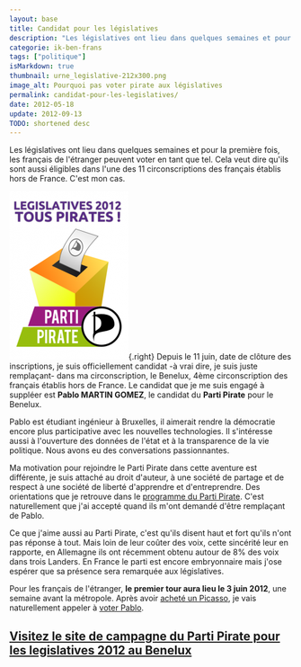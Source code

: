 ```yaml
---
layout: base
title: Candidat pour les législatives
description: "Les législatives ont lieu dans quelques semaines et pour la première fois, les français de l'étranger peuvent voter en tant que tel. Cela veut dire qu'ils s"
categorie: ik-ben-frans
tags: ["politique"]
isMarkdown: true
thumbnail: urne_legislative-212x300.png
image_alt: Pourquoi pas voter pirate aux législatives
permalink: candidat-pour-les-legislatives/
date: 2012-05-18
update: 2012-09-13
TODO: shortened desc
---
```


Les législatives ont lieu dans quelques semaines et pour la première fois, les français de l'étranger peuvent voter en tant que tel. Cela veut dire qu'ils sont aussi éligibles dans l'une des 11 circonscriptions des français établis hors de France. C'est mon cas.

![Pourquoi pas voter pirate aux législatives](urne_legislative-212x300.png){.right}
Depuis le 11 juin, date de clôture des inscriptions, je suis officiellement candidat -à vrai dire, je suis juste remplaçant- dans ma circonscription, le Benelux, 4ème circonscription des français établis hors de France. Le candidat que je me suis engagé à suppléer est **Pablo MARTIN GOMEZ**, le candidat du **Parti Pirate** pour le Benelux.

Pablo est étudiant ingénieur à Bruxelles, il aimerait rendre la démocratie encore plus participative avec les nouvelles technologies. Il s'intéresse aussi à l'ouverture des données de l'état et à la transparence de la vie politique. Nous avons eu des conversations passionnantes.

Ma motivation pour rejoindre le Parti Pirate dans cette aventure est différente, je suis attaché au droit d'auteur, à une société de partage et de respect à une société de liberté d'apprendre et d'entreprendre. Des orientations que je retrouve dans le [programme du Parti Pirate](http://legislatives.partipirate.org/2012/notre-programme/). C'est naturellement que j'ai accepté quand ils m'ont demandé d'être remplaçant de Pablo.

Ce que j'aime aussi au Parti Pirate, c'est qu'ils disent haut et fort qu'ils n'ont pas réponse à tout. Mais loin de leur coûter des voix, cette sincérité leur en rapporte, en Allemagne ils ont récemment obtenu autour de 8% des voix dans trois Landers. En France le parti est encore embryonnaire mais j'ose espérer que sa présence sera remarquée aux législatives.

Pour les français de l'étranger, **le premier tour aura lieu le 3 juin 2012**, une semaine avant la métropole. Après avoir [acheté un Picasso](/acheter-une-voiture-aux-pays-bas), je vais naturellement appeler à [voter Pablo](http://pmartingomez2012.wordpress.com/).

[Visitez le site de campagne du Parti Pirate pour les legislatives 2012 au Benelux](http://pmartingomez2012.wordpress.com/)
---